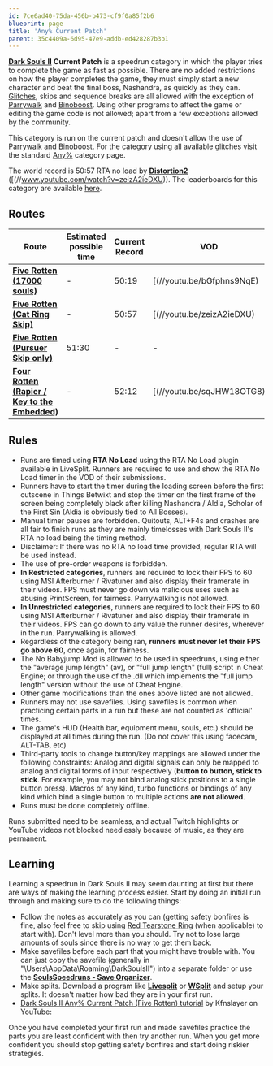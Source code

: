 ```yaml
---
id: 7ce6ad40-75da-456b-b473-cf9f0a85f2b6
blueprint: page
title: 'Any% Current Patch'
parent: 35c4409a-6d95-47e9-addb-ed428287b3b1
---
```

[**Dark Souls II**](/darksouls2)  **Current Patch** is a speedrun category in which the player tries to complete the game as fast as possible. There are no added restrictions on how the player completes the game, they must simply start a new character and beat the final boss, Nashandra, as quickly as they can. [Glitches](/glitches), skips and sequence breaks are all allowed with the exception of [Parrywalk](/parrywalk) and [Binoboost](/binoboost). Using other programs to affect the game or editing the game code is not allowed; apart from a few exceptions allowed by the community.

This category is run on the current patch and doesn't allow the use of [Parrywalk](/parrywalk) and [Binoboost](/binoboost). For the category using all available glitches visit the standard [Any%](/any-darksouls2) category page.

The world record is 50:57 RTA no load by [**Distortion2**](//twitch.tv/distortion2) ([(//www.youtube.com/watch?v=zeizA2ieDXU)). The leaderboards for this category are available [here](//darksouls2-leaderboardanypercent-no-oob/bb).

## Routes

| Route | Estimated possible time | Current Record | VOD |
| --- | --- | --- | --- |
| [**Five Rotten (17000 souls)**](https://cdn.discordapp.com/attachments/270540244586201088/738038090379165696/Any__CP_notes_v01.pdf) | - | 50:19 | [(//youtu.be/bGfphns9NqE) |
| [**Five Rotten (Cat Ring Skip)**](http://docs.google.com/spreadsheets/d/1Z9A2zlMx7Ub5uuH3kXqITmRl7M-lPt61TT8EtXpruRM/edit?usp=sharing) | - | 50:57 | [(//youtu.be/zeizA2ieDXU) |
| [**Five Rotten (Pursuer Skip only)**](//pastebin.com/MPkz7Rcj) | 51:30 | - | - |
| [**Four Rotten (Rapier / Key to the Embedded)**](//wiki.speedsouls.com/Four_Rotten) | - | 52:12 | [(//youtu.be/sqJHW18OTG8) |

## Rules

- Runs are timed using **RTA No Load** using the RTA No Load plugin available in LiveSplit. Runners are required to use and show the RTA No Load timer in the VOD of their submissions.
- Runners have to start the timer during the loading screen before the first cutscene in Things Betwixt and stop the timer on the first frame of the screen being completely black after killing Nashandra / Aldia, Scholar of the First Sin (Aldia is obviously tied to All Bosses).
- Manual timer pauses are forbidden. Quitouts, ALT+F4s and crashes are all fair to finish runs as they are mainly timelosses with Dark Souls II's RTA no load being the timing method.
- Disclaimer: If there was no RTA no load time provided, regular RTA will be used instead.
- The use of pre-order weapons is forbidden.
- **In Restricted categories**, runners are required to lock their FPS to 60 using MSI Afterburner / Rivatuner and also display their framerate in their videos. FPS must never go down via malicious uses such as abusing PrintScreen, for fairness. Parrywalking is not allowed.
- **In Unrestricted categories**, runners are required to lock their FPS to 60 using MSI Afterburner / Rivatuner and also display their framerate in their videos. FPS can go down to any value the runner desires, wherever in the run. Parrywalking is allowed.
- Regardless of the category being ran, **runners must never let their FPS go above 60**, once again, for fairness.
- The No Babyjump Mod is allowed to be used in speedruns, using either the "average jump length" (av), or "full jump length" (full) script in Cheat Engine; or through the use of the .dll which implements the "full jump length" version without the use of Cheat Engine.
- Other game modifications than the ones above listed are not allowed.
- Runners may not use savefiles. Using savefiles is common when practicing certain parts in a run but these are not counted as 'official' times.
- The game's HUD (Health bar, equipment menu, souls, etc.) should be displayed at all times during the run. (Do not cover this using facecam, ALT-TAB, etc)
- Third-party tools to change button/key mappings are allowed under the following constraints: Analog and digital signals can only be mapped to analog and digital forms of input respectively (**button to button, stick to stick**. For example, you may not bind analog stick positions to a single button press). Macros of any kind, turbo functions or bindings of any kind which bind a single button to multiple actions **are not allowed**.
- Runs must be done completely offline.

Runs submitted need to be seamless, and actual Twitch highlights or YouTube videos not blocked needlessly because of music, as they are permanent.

## Learning

Learning a speedrun in Dark Souls II may seem daunting at first but there are ways of making the learning process easier. Start by doing an initial run through and making sure to do the following things:

- Follow the notes as accurately as you can (getting safety bonfires is fine, also feel free to skip using [Red Tearstone Ring](//darksouls2.wikidot.com/red-tearstone-ring) (when applicable) to start with). Don't level more than you should. Try not to lose large amounts of souls since there is no way to get them back.
- Make savefiles before each part that you might have trouble with. You can just copy the savefile (generally in "\Users<YourName>\AppData\Roaming\DarkSoulsII<SomeCode>") into a separate folder or use the [**SoulsSpeedruns - Save Organizer**](https://github.com/Kahmul/SoulsSpeedruns-Save-Organizer/releases).
- Make splits. Download a program like [**Livesplit**](//livesplit.org/) or [**WSplit**](//www.mediafire.com/download/x6e6g8d0m5daa3q/WSplit+1.5.2.zip) and setup your splits. It doesn't matter how bad they are in your first run.
- [Dark Souls II Any% Current Patch (Five Rotten) tutorial](//youtu.be/Hi-jQ9dt-0w) by Kfnslayer on YouTube:

Once you have completed your first run and made savefiles practice the parts you are least confident with then try another run. When you get more confident you should stop getting safety bonfires and start doing riskier strategies.
